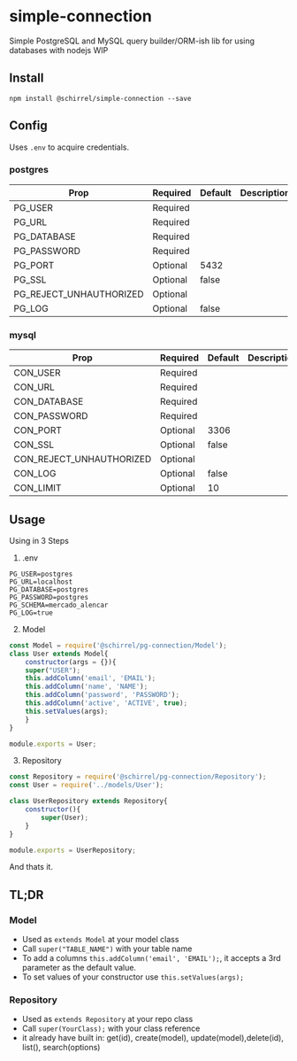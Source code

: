 # simple-connection
Simple PostgreSQL and MySQL query builder/ORM-ish lib for using databases with nodejs
WIP


## Install
``npm install @schirrel/simple-connection --save``

## Config
Uses `.env`  to acquire credentials.

### postgres
|Prop|Required| Default | Description |
| ------------ | ------------ | ------------ | ------------ |
|PG_USER| Required | | |
|PG_URL| Required |  | |
|PG_DATABASE |Required  | | |
|PG_PASSWORD |Required  | | |
|PG_PORT | Optional |5432 | |
|PG_SSL | Optional |false | |
|PG_REJECT_UNHAUTHORIZED | Optional | | |
|PG_LOG | Optional |false | |


### mysql
|Prop|Required| Default | Description |
| ------------ | ------------ | ------------ | ------------ |
|CON_USER| Required | | |
|CON_URL| Required |  | |
|CON_DATABASE |Required  | | |
|CON_PASSWORD |Required  | | |
|CON_PORT | Optional |3306 | |
|CON_SSL | Optional |false | |
|CON_REJECT_UNHAUTHORIZED | Optional | | |
|CON_LOG | Optional |false | |
| CON_LIMIT| Optional |10 | |


## Usage

Using in 3 Steps

1. .env


```
PG_USER=postgres
PG_URL=localhost
PG_DATABASE=postgres
PG_PASSWORD=postgres
PG_SCHEMA=mercado_alencar
PG_LOG=true
```

2. Model
```javascript
const Model = require('@schirrel/pg-connection/Model');
class User extends Model{
	constructor(args = {}){
	super("USER");
	this.addColumn('email', 'EMAIL');
	this.addColumn('name', 'NAME');
	this.addColumn('password', 'PASSWORD');
	this.addColumn('active', 'ACTIVE', true);
	this.setValues(args);
	}
}

module.exports = User;
```

3. Repository
```javascript
const Repository = require('@schirrel/pg-connection/Repository');
const User = require('../models/User');

class UserRepository extends Repository{
	constructor(){
		super(User);
	}
}

module.exports = UserRepository;
```

And thats it.


## TL;DR
### Model
- Used as `extends Model` at your model class
- Call `super("TABLE_NAME")` with your table name 
- To add a columns `this.addColumn('email', 'EMAIL');`, it accepts a 3rd parameter as the default value.
- To set values of your constructor use ``this.setValues(args);`` 


### Repository
- Used as `extends Repository` at your repo class
- Call `super(YourClass);` with your class reference
- it already have built in: get(id), create(model), update(model),delete(id), list(), search(options)
